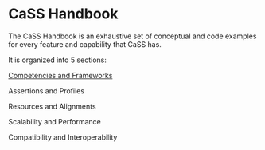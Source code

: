 # CaSS Handbook

The CaSS Handbook is an exhaustive set of conceptual and code examples for every feature and capability that CaSS has.

It is organized into 5 sections:

[Competencies and Frameworks](/competenciesAndFrameworks.md)

Assertions and Profiles

Resources and Alignments

Scalability and Performance

Compatibility and Interoperability

